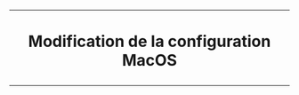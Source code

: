 --------------------------------------------------------------------------------------------------------------------------------------------------------------------------------
# <p align='center'> Modification de la configuration MacOS </p>

--------------------------------------------------------------------------------------------------------------------------------------------------------------------------------
